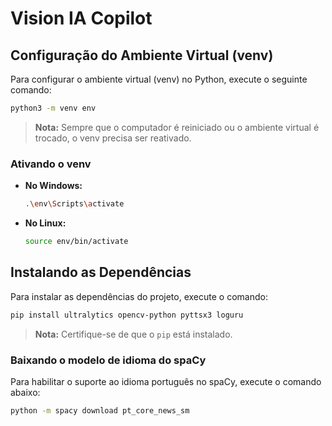 # Vision IA Copilot

## Configuração do Ambiente Virtual (venv)

Para configurar o ambiente virtual (venv) no Python, execute o seguinte comando:

```bash
python3 -m venv env
```

> **Nota:** Sempre que o computador é reiniciado ou o ambiente virtual é trocado, o venv precisa ser reativado.

### Ativando o venv

- **No Windows:**

  ```bash
  .\env\Scripts\activate
  ```

- **No Linux:**

  ```bash
  source env/bin/activate
  ```

## Instalando as Dependências

Para instalar as dependências do projeto, execute o comando:

```bash
pip install ultralytics opencv-python pyttsx3 loguru
```

> **Nota:** Certifique-se de que o `pip` está instalado.

### Baixando o modelo de idioma do spaCy

Para habilitar o suporte ao idioma português no spaCy, execute o comando abaixo:

```bash
python -m spacy download pt_core_news_sm
```
